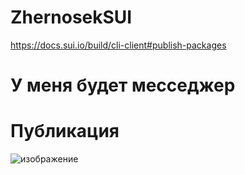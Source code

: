# ZhernosekSUI

https://docs.sui.io/build/cli-client#publish-packages

# У меня будет месседжер

# Публикация

![изображение](https://user-images.githubusercontent.com/17593539/197357200-b8e4bc3e-680c-424a-bef4-6787c1ed57f5.png)
